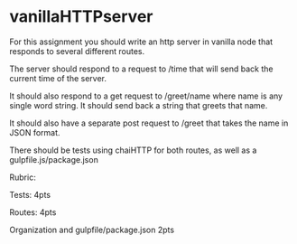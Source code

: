 # vanillaHTTPserver

For this assignment you should write an http server in vanilla node that responds to several different routes.

The server should respond to a request to /time that will send back the current time of the server.

It should also respond to a get request to /greet/name where name is any single word string. It should send back a string that greets that name.

It should also have a separate post request to /greet that takes the name in JSON format.
 

There should be tests using chaiHTTP for both routes, as well as a gulpfile.js/package.json

 

Rubric:

Tests: 4pts

Routes: 4pts

Organization and gulpfile/package.json 2pts

